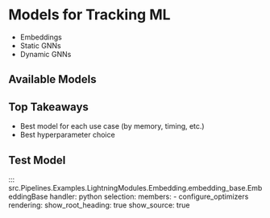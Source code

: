 # Models for Tracking ML

- Embeddings
- Static GNNs
- Dynamic GNNs

## Available Models


## Top Takeaways

- Best model for each use case (by memory, timing, etc.)
- Best hyperparameter choice

## Test Model

::: src.Pipelines.Examples.LightningModules.Embedding.embedding_base.EmbeddingBase
    handler: python
    selection:
      members:
        - configure_optimizers
    rendering:
      show_root_heading: true
      show_source: true

<!-- ::: src.Pipelines.Examples.LightningModules.GNN.gnn_base.GNNBase -->

<!-- ::: src.Pipelines.Examples.LightningModules.GNN.Models.interaction_gnn.InteractionGNN
    handler: python
    selection:
      members:
        - forward
    rendering:
      show_root_heading: false
      show_source: false

::: GNN.Models.interaction_gnn.InteractionGNN
    handler: python
    selection:
      members:
        - forward
    rendering:
      show_root_heading: false
      show_source: false -->
